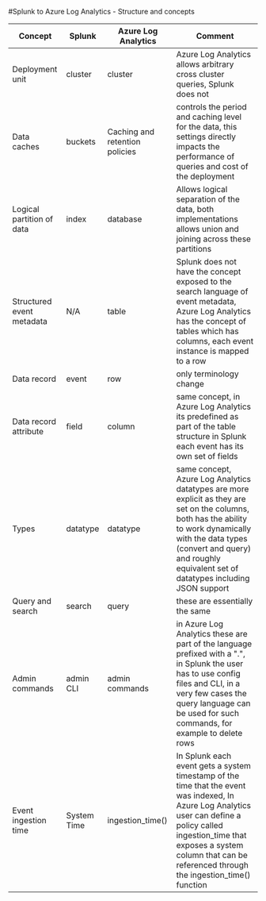 #Splunk to Azure Log Analytics - Structure and concepts

 | Concept  | Splunk | Azure Log Analytics |  Comment
 | --- | --- | --- | ---
 | Deployment unit  | cluster |  cluster |  Azure Log Analytics allows arbitrary cross cluster queries, Splunk does not
 | Data caches |  buckets  |  Caching and retention policies |  controls the period and caching level for the data, this settings directly impacts the performance of queries and cost of the deployment   
 | Logical partition of data  |  index  |  database  |  Allows logical separation of the data, both implementations allows union and joining across these partitions
 | Structured event metadata | N/A | table |  Splunk does not have the concept exposed to the search language of event metadata, Azure Log Analytics has the concept of tables which has columns, each event instance is mapped to a row
 | Data record | event | row |  only terminology change
 | Data record attribute | field |  column |  same concept, in Azure Log Analytics its predefined as part of the table structure in Splunk each event has its own set of fields  
 | Types | datatype |  datatype |  same concept, Azure Log Analytics datatypes are more explicit as they are set on the columns, both has the ability to work dynamically with the data types (convert and query) and roughly equivalent set of datatypes including JSON support 
 | Query and search  | search | query |  these are essentially the same
 | Admin commands | admin CLI  | admin commands |  in Azure Log Analytics these are part of the language prefixed with a ".", in Splunk the user has to use config files and CLI,  in a very few cases the query language can be used for such commands, for example to delete rows
 | Event ingestion time | System Time | ingestion_time() |  In Splunk each event gets a system timestamp of the time that the event was indexed, In Azure Log Analytics user can define a policy called ingestion_time that exposes a system column that can be referenced through the ingestion_time() function
